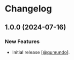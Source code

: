 Changelog
=========

## 1.0.0 (2024-07-16)

### New Features

* Initial release [[@qumundo](https://github.com/qumundo)].
